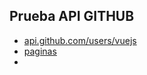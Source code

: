 ## Prueba API GITHUB
- [api.github.com/users/vuejs](https://api.github.com/users/vuejs)
- [paginas](https://api.github.com/users/vuejs/repos?page=1&per_page=5)
- []()